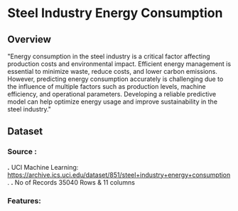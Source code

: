 # Steel Industry Energy Consumption

## Overview 
 
"Energy consumption in the steel industry is a critical factor affecting production costs and environmental impact. Efficient energy management is essential to minimize waste, reduce costs, and lower carbon emissions. However, predicting energy consumption accurately is challenging due to the influence of multiple factors such as production levels, machine efficiency, and operational parameters. Developing a reliable predictive model can help optimize energy usage and improve sustainability in the steel industry." 

## Dataset 

### Source :

**.** UCI Machine Learning: https://archive.ics.uci.edu/dataset/851/steel+industry+energy+consumption.
**.** No of Records 35040 Rows & 11 columns

### Features:





